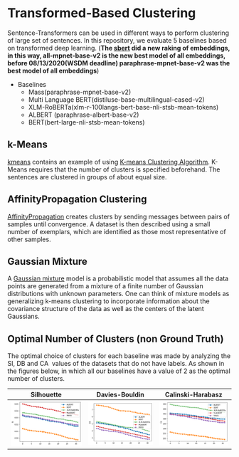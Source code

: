 # Transformed-Based Clustering
Sentence-Transformers can be used in different ways to perform clustering of large set of sentences. In this repository, we evaluate 5 baselines based on transformed deep learning.
(<b>The [sbert](https://www.sbert.net/docs/pretrained_models.html) did a new raking of embeddings, in this way, all-mpnet-base-v2 is the new best model of all embeddings, before 08/13/2020(WSDM deadline) paraphrase-mpnet-base-v2 was the best model of all embeddings</b>)
* Baselines
    * Mass(paraphrase-mpnet-base-v2)
    * Multi Language BERT(distiluse-base-multilingual-cased-v2)
    * XLM-RoBERTa(xlm-r-100langs-bert-base-nli-stsb-mean-tokens)
    * ALBERT (paraphrase-albert-base-v2)
    * BERT(bert-large-nli-stsb-mean-tokens)


## k-Means
[kmeans](https://scikit-learn.org/stable/modules/clustering.html#k-means) contains an example of using [K-means Clustering Algorithm](https://scikit-learn.org/stable/modules/clustering.html#k-means). K-Means requires that the number of clusters is specified beforehand. The sentences are clustered in groups of about equal size.
 
## AffinityPropagation Clustering
[AffinityPropagation](https://scikit-learn.org/stable/modules/generated/sklearn.cluster.AffinityPropagation.html#sklearn.cluster.AffinityPropagation) creates clusters by sending messages between pairs of samples until convergence. A dataset is then described using a small number of exemplars, which are identified as those most representative of other samples.
## Gaussian Mixture

A [Gaussian mixture](https://scikit-learn.org/stable/modules/generated/sklearn.mixture.GaussianMixture.html#sklearn.mixture.GaussianMixture) model is a probabilistic model that assumes all the data points are generated from a mixture of a finite number of Gaussian distributions with unknown parameters. One can think of mixture models as generalizing k-means clustering to incorporate information about the covariance structure of the data as well as the centers of the latent Gaussians.

## Optimal Number of Clusters (non Ground Truth)
The optimal choice of clusters for each baseline was made by analyzing the SI, DB and CA  values of the datasets that do not have labels. As shown in the figures below, in which all our baselines have a value of 2 as the optimal number of clusters. 


Silhouette | Davies-Bouldin |Calinski-Harabasz
:-------------------------:|:-------------------------:|:-------------------------:|
![Figure 1 ](https://github.com/NaVaClustering/Experiments/blob/main/figs/si.png  "Title") |![Figure 1 ](https://github.com/NaVaClustering/Experiments/blob/main/figs/db.png  "Title")|![Figure 1 ](https://github.com/NaVaClustering/Experiments/blob/main/figs/ca.png  "Title")

